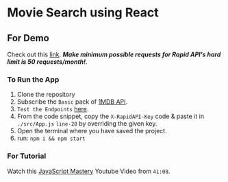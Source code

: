 # Movie Search using React

## For Demo
Check out this [link](https://moviesearch-reactjs.netlify.app/). ***Make minimum possible requests for Rapid API's hard limit is 50 requests/month!***.

### To Run the App 
1. Clone the repository
2. Subscribe the `Basic` pack of [1MDB API](https://rapidapi.com/standingapi-standingapi-default/api/1mdb-data-searching/pricing).
3. `Test the Endpoints` [here](https://rapidapi.com/standingapi-standingapi-default/api/1mdb-data-searching/).
4. From the code snippet, copy the `X-RapidAPI-Key` code & paste it in `./src/App.js` `line-20` by overriding the given key.
5. Open the terminal where you have saved the project.
6. run: 
  `npm i && npm start` 

### For Tutorial
Watch this [JavaScript Mastery](https://youtu.be/b9eMGE7QtTk) Youtube Video from `41:08`.
